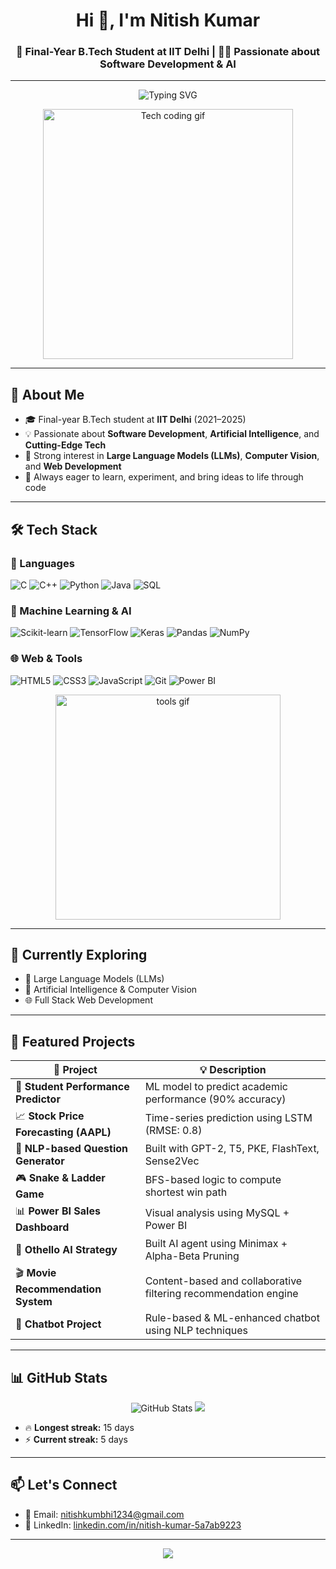 <h1 align="center">Hi 👋, I'm Nitish Kumar</h1>
<h3 align="center">🚀 Final-Year B.Tech Student at IIT Delhi | 👨‍💻 Passionate about Software Development & AI</h3>

---

<p align="center">
  <img src="https://readme-typing-svg.herokuapp.com?font=Fira+Code&size=20&pause=1000&center=true&vCenter=true&width=460&lines=Welcome+to+my+GitHub!;Software+Dev+%7C+ML+%7C+AI+%7C+CV;Let's+Build+Something+Awesome+Together+%F0%9F%9A%80" alt="Typing SVG" />
</p>

<p align="center">
  <img src="https://media.giphy.com/media/qgQUggAC3Pfv687qPC/giphy.gif" width="400" alt="Tech coding gif" />
</p>

---

## 🚀 About Me

- 🎓 Final-year B.Tech student at  **IIT Delhi** (2021–2025)  
- 💡 Passionate about **Software Development**, **Artificial Intelligence**, and **Cutting-Edge Tech**
- 🤖 Strong interest in **Large Language Models (LLMs)**, **Computer Vision**, and **Web Development**
- 🧠 Always eager to learn, experiment, and bring ideas to life through code

---

## 🛠️ Tech Stack

### 🚀 Languages
![C](https://img.shields.io/badge/-C-A8B9CC?logo=c&logoColor=white)
![C++](https://img.shields.io/badge/-C++-00599C?logo=c%2B%2B&logoColor=white)
![Python](https://img.shields.io/badge/-Python-3776AB?logo=python&logoColor=white)
![Java](https://img.shields.io/badge/-Java-007396?logo=java&logoColor=white)
![SQL](https://img.shields.io/badge/-MySQL-4479A1?logo=mysql&logoColor=white)

### 🧠 Machine Learning & AI
![Scikit-learn](https://img.shields.io/badge/-Scikit--Learn-F7931E?logo=scikit-learn&logoColor=white)
![TensorFlow](https://img.shields.io/badge/-TensorFlow-FF6F00?logo=tensorflow&logoColor=white)
![Keras](https://img.shields.io/badge/-Keras-D00000?logo=keras&logoColor=white)
![Pandas](https://img.shields.io/badge/-Pandas-150458?logo=pandas)
![NumPy](https://img.shields.io/badge/-NumPy-013243?logo=numpy)

### 🌐 Web & Tools
![HTML5](https://img.shields.io/badge/-HTML5-E34F26?logo=html5&logoColor=white)
![CSS3](https://img.shields.io/badge/-CSS3-1572B6?logo=css3&logoColor=white)
![JavaScript](https://img.shields.io/badge/-JavaScript-F7DF1E?logo=javascript&logoColor=black)
![Git](https://img.shields.io/badge/-Git-F05032?logo=git&logoColor=white)
![Power BI](https://img.shields.io/badge/-PowerBI-F2C811?logo=powerbi&logoColor=black)

<p align="center">
  <img src="https://media.giphy.com/media/iIGT8Y1rOYhBpdHh1C/giphy.gif" width="360" alt="tools gif" />
</p>

---

## 🌱 Currently Exploring

- 🧠 Large Language Models (LLMs)  
- 🤖 Artificial Intelligence & Computer Vision  
- 🌐 Full Stack Web Development

---

## 📌 Featured Projects

| 🚀 Project | 💡 Description |
|-----------|----------------|
| 🧠 **Student Performance Predictor** | ML model to predict academic performance (90% accuracy) |
| 📈 **Stock Price Forecasting (AAPL)** | Time-series prediction using LSTM (RMSE: 0.8) |
| 🤖 **NLP-based Question Generator** | Built with GPT-2, T5, PKE, FlashText, Sense2Vec |
| 🎮 **Snake & Ladder Game** | BFS-based logic to compute shortest win path |
| 📊 **Power BI Sales Dashboard** | Visual analysis using MySQL + Power BI |
| 🧩 **Othello AI Strategy** | Built AI agent using Minimax + Alpha-Beta Pruning |
| 🎬 **Movie Recommendation System** | Content-based and collaborative filtering recommendation engine |
| 💬 **Chatbot Project** | Rule-based & ML-enhanced chatbot using NLP techniques |

---

## 📊 GitHub Stats

<p align="center">
  <img src="https://github-readme-stats.vercel.app/api?username=your-github-username&show_icons=true&theme=radical" alt="GitHub Stats" />
  <img src="https://github-readme-streak-stats.herokuapp.com?user=your-github-username&theme=radical&date_format=M%20j%5B%2C%20Y%5D&fire=DD2727&currStreakNum=DD2727&sideLabels=DD2727&ring=DD2727&sideNums=DD2727&dates=DDDDDD&stroke=292D3E&background=0D1117&currStreakLabel=DD2727" />
</p>

- 🔥 **Longest streak:** 15 days  
- ⚡ **Current streak:** 5 days

---

## 📫 Let's Connect

- 📧 Email: [nitishkumbhi1234@gmail.com](mailto:nitishkumbhi1234@gmail.com)  
- 💼 LinkedIn: [linkedin.com/in/nitish-kumar-5a7ab9223](https://www.linkedin.com/in/nitish-kumar-5a7ab9223/)

---

<p align="center">
  <img src="https://quotes-github-readme.vercel.app/api?type=horizontal&theme=tokyonight" />
</p>
